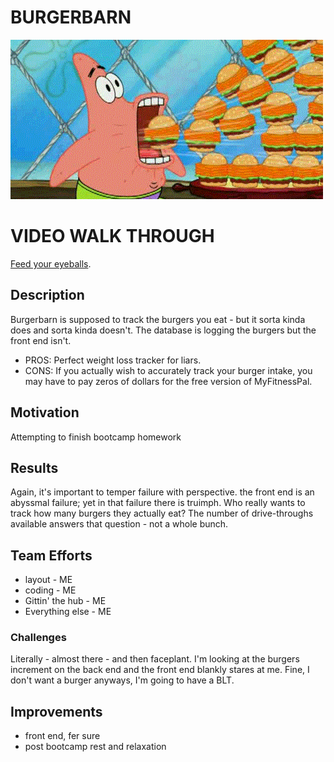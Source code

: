 # BURGERBARN
![BURGERBARN](https://raw.githubusercontent.com/wattskimzey/burgerbarn/master/images/pburger.gif)

# VIDEO WALK THROUGH
[Feed your eyeballs](https://drive.google.com/file/d/1TrH5qsvlyZBL9FGER_aWs4VAxUCwlaIB/view).

## Description
Burgerbarn is supposed to track the burgers you eat - but it sorta kinda does and sorta kinda doesn't.  The database is logging the burgers but the front end isn't.  
* PROS: Perfect weight loss tracker for liars.
* CONS: If you actually wish to accurately track your burger intake, you may have to pay zeros of dollars for the free version of MyFitnessPal.  

## Motivation
Attempting to finish bootcamp homework

## Results
Again, it's important to temper failure with perspective.  the front end is an abyssmal failure; yet in that failure there is truimph.  Who really wants to track how many burgers they actually eat? The number of drive-throughs available answers that question - not a whole bunch.   

## Team Efforts
* layout - ME
* coding - ME
* Gittin' the hub - ME
* Everything else - ME

### Challenges
Literally - almost there - and then faceplant.  I'm looking at the burgers increment on the back end and the front end blankly stares at me.  Fine, I don't want a burger anyways, I'm going to have a BLT. 

## Improvements
* front end, fer sure
* post bootcamp rest and relaxation

